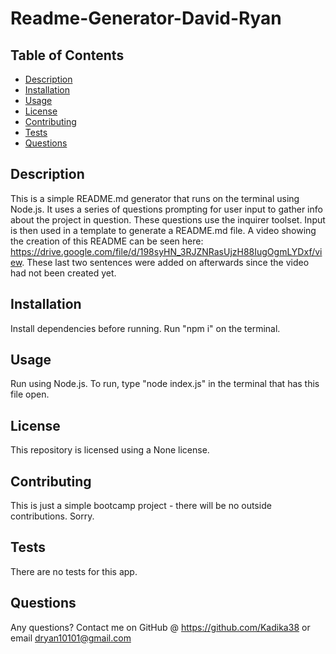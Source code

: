 # Readme-Generator-David-Ryan 

## Table of Contents
* [Description](#general-description)
* [Installation](#installation)
* [Usage](#usage)
* [License](#license)
* [Contributing](#contributing)
* [Tests](#tests)
* [Questions](#questions)
    
    
## Description
This is a simple README.md generator that runs on the terminal using Node.js.  It uses a series of questions prompting for user input to gather info about the project in question.  These questions use the inquirer toolset.  Input is then used in a template to generate a README.md file.  A video showing the creation of this README can be seen here: https://drive.google.com/file/d/198syHN_3RJZNRasUjzH88IugOgmLYDxf/view.  These last two sentences were added on afterwards since the video had not been created yet.


## Installation
Install dependencies before running.  Run "npm i" on the terminal.


## Usage
Run using Node.js.  To run, type "node index.js" in the terminal that has this file open.


## License
This repository is licensed using a None license.


## Contributing
This is just a simple bootcamp project - there will be no outside contributions.  Sorry.


## Tests
There are no tests for this app.


## Questions
Any questions?  Contact me on GitHub @ https://github.com/Kadika38 or email dryan10101@gmail.com